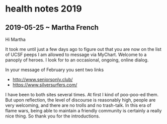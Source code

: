 # health notes 2019

## 2019-05-25 ~ Martha French

Hi Martha

It took me until just a few days ago to figure out that you are now on the list of UCSF peeps I am allowed to message via MyChart. Welcome to a panoply of heroes. I look for to an occasional, ongoing, online dialog.

In your message of February you sent two links

* http://www.seniorsonly.club/
* https://www.silversurfers.com/

I have been to both sites several times. At first I kind of poo-poo-ed them. But upon reflection, the level of discourse is reasonably high, people are very welcoming, and there are no trolls and no trash-talk. In this era of flame wars, being able to maintain a friendly community is certainly a really nice thing. So thank you for the introductions.

